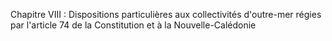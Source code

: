 Chapitre VIII : Dispositions particulières aux collectivités d'outre-mer régies par l'article 74 de la Constitution et à la Nouvelle-Calédonie
